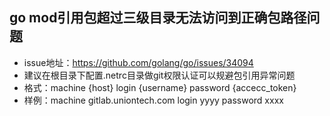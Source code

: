 ## go mod引用包超过三级目录无法访问到正确包路径问题
* issue地址：https://github.com/golang/go/issues/34094
* 建议在根目录下配置.netrc目录做git权限认证可以规避包引用异常问题
* 格式：machine {host} login {username} password {accecc_token}
* 样例：machine gitlab.uniontech.com login yyyy password xxxx